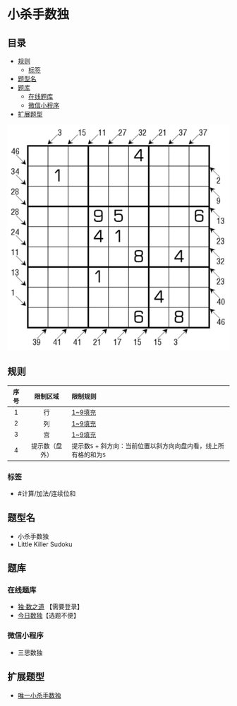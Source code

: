 # 小杀手数独
<!-- START doctoc generated TOC please keep comment here to allow auto update -->
<!-- DON'T EDIT THIS SECTION, INSTEAD RE-RUN doctoc TO UPDATE -->
## 目录

- [规则](#%E8%A7%84%E5%88%99)
  - [标签](#%E6%A0%87%E7%AD%BE)
- [题型名](#%E9%A2%98%E5%9E%8B%E5%90%8D)
- [题库](#%E9%A2%98%E5%BA%93)
  - [在线题库](#%E5%9C%A8%E7%BA%BF%E9%A2%98%E5%BA%93)
  - [微信小程序](#%E5%BE%AE%E4%BF%A1%E5%B0%8F%E7%A8%8B%E5%BA%8F)
- [扩展题型](#%E6%89%A9%E5%B1%95%E9%A2%98%E5%9E%8B)

<!-- END doctoc generated TOC please keep comment here to allow auto update -->

![题](../../../../images/sudoku/小杀手数独.png)

## 规则

| 序号  |  限制区域   | 限制规则                                  |
|:---:|:-------:|:--------------------------------------|
|  1  |    行    | [1~9填充]                               |
|  2  |    列    | [1~9填充]                               |
|  3  |    宫    | [1~9填充]                               |
|  4  | 提示数（盘外） | 提示数`S` + 斜方向：当前位置以斜方向向盘内看，线上所有格的和为`S` |

### 标签

- #计算/加法/连续位和

## 题型名

- 小杀手数独
- Little Killer Sudoku

## 题库

### 在线题库

- [独·数之道](http://www.sudokufans.org.cn/lx/game.index.php?type=skiller) 【需要登录】
- [今日数独]【选题不便】

### 微信小程序

- 三思数独

## 扩展题型

- [唯一小杀手数独](./唯一小杀手数独.md)

[1~9填充]: ../../../../rules.md#1to9填充

[今日数独]: https://cn.sudoku.today/g-little-killer-sudoku/
